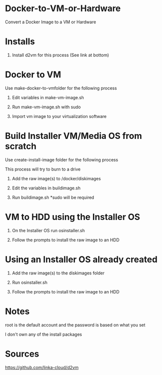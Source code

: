 # Docker-to-VM-or-Hardware
Convert a Docker Image to a VM or Hardware

# Installs
1. Install d2vm for this process (See link at bottom)

# Docker to VM
Use make-docker-to-vmfolder for the following process

1. Edit variables in make-vm-image.sh

2. Run make-vm-image.sh with sudo

3. Import vm image to your virtualization software

# Build Installer VM/Media OS from scratch
Use create-install-image folder for the following process

This process will try to burn to a drive

1. Add the raw image(s) to /docker/diskimages

2. Edit the variables in buildimage.sh

3. Run buildimage.sh *sudo will be required

# VM to HDD using the Installer OS
1. On the Installer OS run osinstaller.sh

2. Follow the prompts to install the raw image to an HDD

# Using an Installer OS already created
1. Add the raw image(s) to the diskimages folder

2. Run osinstaller.sh

3. Follow the prompts to install the raw image to an HDD

# Notes
root is the default account and the password is based on what you set

I don't own any of the install packages

# Sources
https://github.com/linka-cloud/d2vm